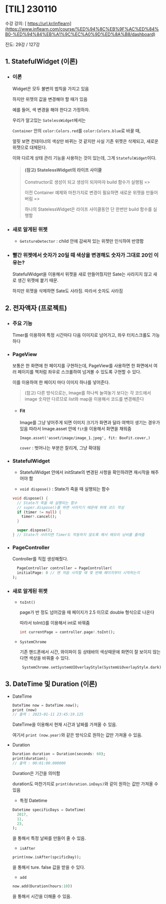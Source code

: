 # [TIL] 230110

수강 강의: [ https://url.kr/inflearn](https://www.inflearn.com/course/%ED%94%8C%EB%9F%AC%ED%84%B0-%ED%94%84%EB%A1%9C%EC%A0%9D%ED%8A%B8/dashboard)

진도: 29강 / 127강

## 1. StatefulWidget (이론)

- ### 이론
  
  Widget은 모두 불변의 법칙을 가지고 있음

  하지만 위젯의 값을 변경해야 할 때가 있음

  예를 들어, 색 변경을 해야 한다고 가정하자.

  우리가 알고있는 ```SatelessWidget```에서는

  ```Container``` 안의 ```color:Colors.red```를 ```color:Colors.blue```로 바꿀 때,

  얼핏 보면 컨테이너의 색상만 바뀌는 것 같지만 사실 기존 위젯은 삭제되고, 새로운 위젯으로 대체된다.

  이와 다르게 상태 관리 기능을 사용하는 것이 있는데, 그게 ```StatefulWidget```이다.

  > #### (참고) StatelessWidget의 라이프 사이클
  >
  > Constructor로 생성이 되고 생성이 되자마자 build 함수가 실행됨 =>
  >
  > 이전 Container 예제와 마찬가지로 변경이 필요하면 새로운 위젯을 만들어버림 =>
  >
  > 하나의 StatelessWidget은 라이프 사이클동안 단 한번만 build 함수를 실행함

- ### 새로 알게된 위젯

    + ```GetstureDetector``` : child 안에 감싸져 있는 위젯만 인식하여 반영함

- ### 빨간 위젯에서 숫자가 20일 때 색상을 변경해도 숫자가 그대로 20인 이유는?

  StatefulWidget을 이용해서 위젯을 새로 만들어줬지만 Sate는 사라지지 않고 새로 생긴 위젯에 붙기 때문.

  하지만 위젯을 삭제하면 Sate도 사라짐. 따라서 숫자도 사라짐

## 2. 전자액자 (프로젝트)

- ### 주요 기능

  Timer를 이용하여 특정 시간마다 다음 이미지로 넘어가고, 좌우 터치스크롤도 가능하다
  
- ### PageView

  보통은 한 화면에 한 페이지를 구현하는데, PageView를 사용하면 한 화면에서 여러 페이지를 책처럼 좌우로 스크롤하여 넘겨볼 수 있도록 구현할 수 있다.
  
  이를 이용하여 한 페이지 마다 이미지 하나를 넣어준다.
  
  > (참고) 다른 방식으로는, Image를 하나씩 늘여놓기 보다는 각 코드에서 image 숫자만 다르므로 list와 map을 이용해서 코드를 변경해준다

  - #### Fit

     Image를 그냥 넣어주게 되면 이미지 크기가 화면과 달라 여백이 생기는 경우가 있음 따라서 Image.asset 안에 ```fit```을 이용해서 화면을 채워줌
     
     ```Image.asset('asset/image/image_1.jpeg', fit: BoxFit.cover,)```
     
     ```cover``` : 벗어나는 부분은 잘리게, 그냥 확대됨

- ### StatefulWidget

  * StatefulWidget 안에서 initState의 변경된 사항을 확인하려면 재시작을 해주어야 함
  
  * ```void dispose()``` : State가 죽을 때 실행되는 함수
  
  ```dart
  void dispose() {
    // State가 죽을 때 실행되는 함수
    // super.dispose()를 하면 사라지기 때문에 위에 코드 작성
    if (timer != null) {
      timer!.cancel();
    }

    super.dispose();
  } // State가 사라지면 Timer도 작동하지 않도록 해서 메모리 낭비를 줄여줌
  ```
  
- ### PageController

  Controller를 직접 생성해줬다.
  
  ```dart
    PageController controller = PageController(
    initialPage: 0 // 맨 처음 시작할 때 몇 번째 페이지부터 시작하는지
  );
  ```
  
- ### 새로 알게된 위젯

  - ```toInt()```

    page가 반 정도 넘어갔을 때 페이지가 2.5 이므로 double 형식으로 나온다
    
    따라서 toInt()를 이용해서 int로 바꿔줌
    
    ```dart
    int currentPage = controller.page!.toInt();
    ```
  
  - ```SystemChrome```

    기존 핸드폰에서 시간, 와이파이 등 상태바의 색상때문에 화면이 잘 보이지 않는다면 색상을 바꿔줄 수 있다.
    
    ```dart
     SystemChrome.setSystemUIOverlayStyle(SystemUiOverlayStyle.dark)
     ```
     
## 3. DateTime 및 Duration (이론)

  - DateTime

    ```dart
    DateTime now = DateTime.now();
    print (now)
    // 출력 : 2023-01-11 23:45:19.125
    ```
    
    DateTime을 이용해서 현재 시간과 날짜를 가져올 수 있음.
    
    여기서 ```print (now.year)```와 같은 방식으로 원하는 값만 가져올 수 있음.
    
  - Duration

    ```dart
    Duration duration = Duration(seconds: 60);
    print(duration);
    // 출력 : 00:01:00.000000
    ```
    
    Duration은 기간을 의미함
    
    duration도 마찬가지로 ```print(duration.inDays)```와 같이 원하는 값만 가져올 수 있음

    - 특정 Datetime

    ```dart
    Datetime specificDays = DateTime(
      2017,
      11,
      23,	
    );
    ```
    
    을 통해서 특정 날짜를 만들어 줄 수 있음.
    
    - ```isAfter```



    ```dart
    print(now.isAfter(spcificDay));
    ```
    을 통해서 ture. false 값을 받을 수 있다.
    
    - ```add```



    ```dart
    now.add(Duration(hours:10))
    ```
    을 통해서 시간을 더해줄 수 있음.
    
    

